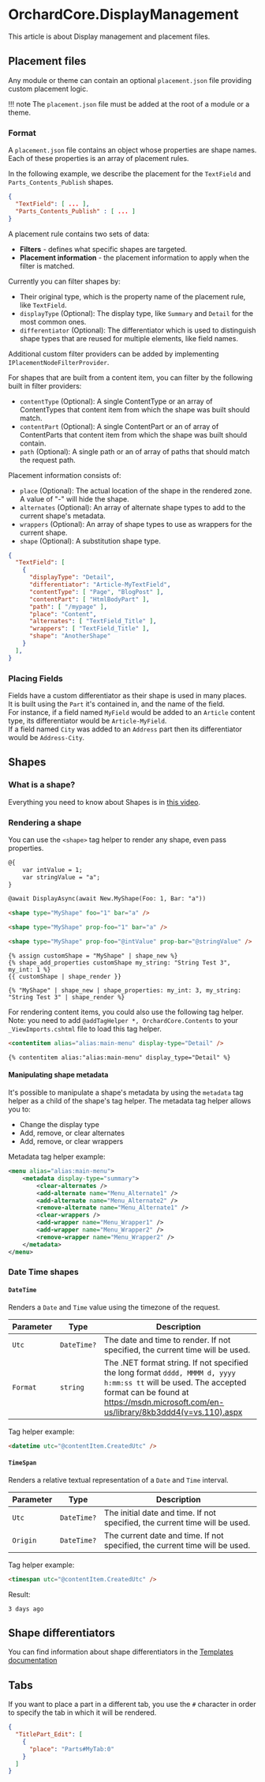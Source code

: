 # OrchardCore.DisplayManagement

This article is about Display management and placement files.

## Placement files

Any module or theme can contain an optional `placement.json` file providing custom placement logic.

!!! note
    The `placement.json` file must be added at the root of a module or a theme.

### Format

A `placement.json` file contains an object whose properties are shape names. Each of these properties is an array of placement rules.

In the following example, we describe the placement for the `TextField` and `Parts_Contents_Publish` shapes.

```json
{
  "TextField": [ ... ],
  "Parts_Contents_Publish" : [ ... ]
}
```

A placement rule contains two sets of data:

- **Filters** - defines what specific shapes are targeted.
- **Placement information** - the placement information to apply when the filter is matched.

Currently you can filter shapes by:

- Their original type, which is the property name of the placement rule, like `TextField`.
- `displayType` (Optional): The display type, like `Summary` and `Detail` for the most common ones.
- `differentiator` (Optional): The differentiator which is used to distinguish shape types that are reused for multiple elements, like field names.

Additional custom filter providers can be added by implementing `IPlacementNodeFilterProvider`.

For shapes that are built from a content item, you can filter by the following built in filter providers:

- `contentType` (Optional): A single ContentType or an array of ContentTypes that content item from which the shape was built should match.
- `contentPart` (Optional): A single ContentPart or an of array of ContentParts that content item from which the shape was built should contain.
- `path` (Optional): A single path or an of array of paths that should match the request path.

Placement information consists of:

- `place` (Optional): The actual location of the shape in the rendered zone. A value of "-" will hide the shape.
- `alternates` (Optional): An array of alternate shape types to add to the current shape's metadata.
- `wrappers` (Optional): An array of shape types to use as wrappers for the current shape.
- `shape` (Optional): A substitution shape type.

```json
{
  "TextField": [
    {
      "displayType": "Detail",
      "differentiator": "Article-MyTextField",
      "contentType": [ "Page", "BlogPost" ],
      "contentPart": [ "HtmlBodyPart" ],
      "path": [ "/mypage" ],
      "place": "Content",
      "alternates": [ "TextField_Title" ],
      "wrappers": [ "TextField_Title" ],
      "shape": "AnotherShape"
    }
  ],
}
```

### Placing Fields

Fields have a custom differentiator as their shape is used in many places.  
It is built using the `Part` it's contained in, and the name of the field.  
For instance, if a field named `MyField` would be added to an `Article` content type, its differentiator would be `Article-MyField`.  
If a field named `City` was added to an `Address` part then its differentiator would be `Address-City`.

## Shapes

### What is a shape?

Everything you need to know about Shapes is in [this video](https://youtu.be/gKLjtCIs4GU).

### Rendering a shape

You can use the `<shape>` tag helper to render any shape, even pass properties.

``` html tab="Razor"
@{
    var intValue = 1;
    var stringValue = "a";
}

@await DisplayAsync(await New.MyShape(Foo: 1, Bar: "a"))

<shape type="MyShape" foo="1" bar="a" />

<shape type="MyShape" prop-foo="1" bar="a" />

<shape type="MyShape" prop-foo="@intValue" prop-bar="@stringValue" />
```

``` liquid tab="Liquid"
{% assign customShape = "MyShape" | shape_new %}
{% shape_add_properties customShape my_string: "String Test 3", my_int: 1 %}
{{ customShape | shape_render }}

{% "MyShape" | shape_new | shape_properties: my_int: 3, my_string: "String Test 3" | shape_render %}
```

For rendering content items, you could also use the following tag helper.
Note: you need to add `@addTagHelper *, OrchardCore.Contents` to your `_ViewImports.cshtml` file to load this tag helper.

``` html tab="Razor"
<contentitem alias="alias:main-menu" display-type="Detail" />
```

``` liquid tab="Liquid"
{% contentitem alias:"alias:main-menu" display_type="Detail" %}
```

#### Manipulating shape metadata

It's possible to manipulate a shape's metadata by using the `metadata` tag helper as a child of the shape's tag helper. The metadata tag helper allows you to:

- Change the display type
- Add, remove, or clear alternates
- Add, remove, or clear wrappers

Metadata tag helper example:

```xml
<menu alias="alias:main-menu">
    <metadata display-type="summary">
        <clear-alternates />
        <add-alternate name="Menu_Alternate1" />
        <add-alternate name="Menu_Alternate2" />
        <remove-alternate name="Menu_Alternate1" />
        <clear-wrappers />
        <add-wrapper name="Menu_Wrapper1" />
        <add-wrapper name="Menu_Wrapper2" />
        <remove-wrapper name="Menu_Wrapper2" />
    </metadata>
</menu>
```

### Date Time shapes

#### `DateTime`

Renders a `Date` and `Time` value using the timezone of the request.

| Parameter | Type | Description |
| --------- | ---- |------------ |
| `Utc` | `DateTime?` | The date and time to render. If not specified, the current time will be used. |
| `Format` | `string` | The .NET format string. If not specified the long format `dddd, MMMM d, yyyy h:mm:ss tt` will be used. The accepted format can be found at <https://msdn.microsoft.com/en-us/library/8kb3ddd4(v=vs.110).aspx> |

Tag helper example:

```html
<datetime utc="@contentItem.CreatedUtc" />
```

#### `TimeSpan`

Renders a relative textual representation of a `Date` and `Time` interval.

| Parameter | Type | Description |
| --------- | ---- |------------ |
| `Utc` | `DateTime?` | The initial date and time. If not specified, the current time will be used. |
| `Origin` | `DateTime?` | The current date and time. If not specified, the current time will be used. |

Tag helper example:

```html
<timespan utc="@contentItem.CreatedUtc" />
```

Result:

```text
3 days ago
```

## Shape differentiators

You can find information about shape differentiators in the [Templates documentation](../../modules/Templates/README.md#content-field-differentiator)

## Tabs

If you want to place a part in a different tab, you use the `#` character in order to specify the tab in which it will be rendered.

```json
{
  "TitlePart_Edit": [
    {
      "place": "Parts#MyTab:0"
    }
  ]
}
```
